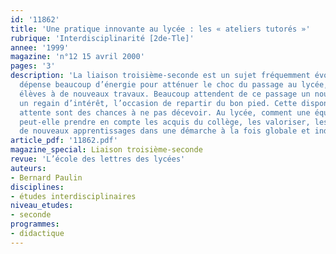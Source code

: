 ```yaml
---
id: '11862'
title: 'Une pratique innovante au lycée : les « ateliers tutorés »'
rubrique: 'Interdisciplinarité [2de-Tle]'
annee: '1999'
magazine: 'n°12 15 avril 2000'
pages: '3'
description: 'La liaison troisième-seconde est un sujet fréquemment évoqué, et l’on
  dépense beaucoup d’énergie pour atténuer le choc du passage au lycée, préparer les
  élèves à de nouveaux travaux. Beaucoup attendent de ce passage un nouveau départ,
  un regain d’intérêt, l’occasion de repartir du bon pied. Cette disponibilité, cette
  attente sont des chances à ne pas décevoir. Au lycée, comment une équipe d’enseignants
  peut-elle prendre en compte les acquis du collège, les valoriser, les engager vers
  de nouveaux apprentissages dans une démarche à la fois globale et individualisée ?'
article_pdf: '11862.pdf'
magazine_special: Liaison troisième-seconde
revue: 'L’école des lettres des lycées'
auteurs:
- Bernard Paulin
disciplines:
- études interdisciplinaires
niveau_etudes:
- seconde
programmes:
- didactique
---
```

